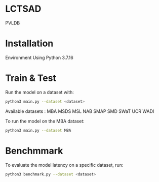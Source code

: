 # LCTSAD
PVLDB

# Installation

Environment
Using Python 3.7.16

# Train & Test

Run the model on a dataset with:
```bash
python3 main.py --dataset <dataset>
```
Available datasets :
MBA MSDS MSL NAB SMAP SMD SWaT UCR WADI

To run the model on the MBA dataset:
```bash
python3 main.py --dataset MBA
```
# Benchmmark
To evaluate the model latency on a specific dataset, run:
```bash
python3 benchmark.py --dataset <dataset>
```


